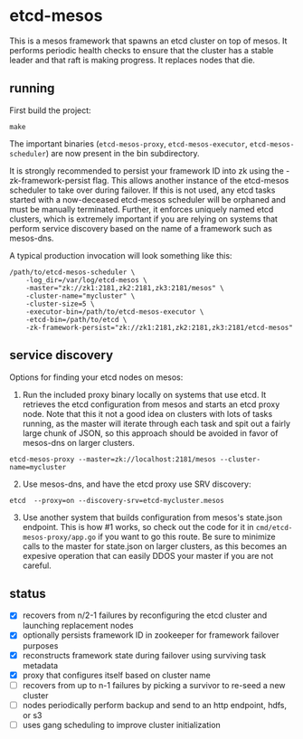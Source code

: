 # etcd-mesos
This is a mesos framework that spawns an etcd cluster on top of mesos.  It performs periodic health checks to ensure that the cluster has a stable leader and that raft is making progress.  It replaces nodes that die.

## running
First build the project:
```
make
```

The important binaries (`etcd-mesos-proxy`, `etcd-mesos-executor`, `etcd-mesos-scheduler`) are now present in the bin subdirectory.

It is strongly recommended to persist your framework ID into zk using the -zk-framework-persist flag.  This allows another instance of the etcd-mesos scheduler to take over during failover.  If this is not used, any etcd tasks started with a now-deceased etcd-mesos scheduler will be orphaned and must be manually terminated.  Further, it enforces uniquely named etcd clusters, which is extremely important if you are relying on systems that perform service discovery based on the name of a framework such as mesos-dns.

A typical production invocation will look something like this:
```
/path/to/etcd-mesos-scheduler \
    -log_dir=/var/log/etcd-mesos \
    -master="zk://zk1:2181,zk2:2181,zk3:2181/mesos" \
    -cluster-name="mycluster" \
    -cluster-size=5 \
    -executor-bin=/path/to/etcd-mesos-executor \
    -etcd-bin=/path/to/etcd \
    -zk-framework-persist="zk://zk1:2181,zk2:2181,zk3:2181/etcd-mesos"
```

## service discovery
Options for finding your etcd nodes on mesos:

1. Run the included proxy binary locally on systems that use etcd.  It retrieves the etcd configuration from mesos and starts an etcd proxy node.  Note that this it not a good idea on clusters with lots of tasks running, as the master will iterate through each task and spit out a fairly large chunk of JSON, so this approach should be avoided in favor of mesos-dns on larger clusters. 
```
etcd-mesos-proxy --master=zk://localhost:2181/mesos --cluster-name=mycluster
```

2. Use mesos-dns, and have the etcd proxy use SRV discovery: 
```
etcd  --proxy=on --discovery-srv=etcd-mycluster.mesos
```

3. Use another system that builds configuration from mesos's state.json endpoint.  This is how #1 works, so check out the code for it in `cmd/etcd-mesos-proxy/app.go` if you want to go this route.  Be sure to minimize calls to the master for state.json on larger clusters, as this becomes an expesive operation that can easily DDOS your master if you are not careful.

## status

- [x] recovers from n/2-1 failures by reconfiguring the etcd cluster and launching replacement nodes
- [x] optionally persists framework ID in zookeeper for framework failover purposes
- [x] reconstructs framework state during failover using surviving task metadata
- [x] proxy that configures itself based on cluster name
- [ ] recovers from up to n-1 failures by picking a survivor to re-seed a new cluster
- [ ] nodes periodically perform backup and send to an http endpoint, hdfs, or s3
- [ ] uses gang scheduling to improve cluster initialization
